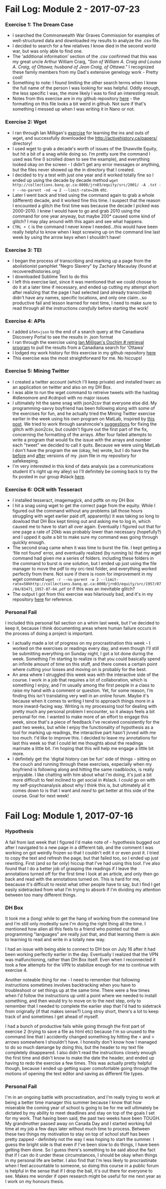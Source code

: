 # Fail Log: Module 2 - 2017-07-23 #

### Exercise 1: The Dream Case ###
* I searched the Commonwealth War Graves Commission for examples of well-structured data and downloaded my results to analyze the .csv file.
* I decided to search for a few relatives I know died in the second world war, but was only able to find one. 
* The 'additional information' section of the .csv confirmed that this was my great uncle Arthur William Craig, *"Son of William A. Craig and Louisa A. Craig, of Ottawa; husband of Jean Craig, of Ottawa."* 
I recognized these family members from my Dad's extensive genelogy work - Pretty cool!
* Something to note: I found limiting the other search terms when I knew the full name of the person I was looking for was helpful. Oddly enough, the less specific I was, the more likely I was to find an interesting result.
* Notes from this exercise are in my github repository [here](https://github.com/catherinesupplecraig/HIST3814o/blob/master/m2e1.md) - the formatting on this file looks a bit weird in github. Not sure if that's something I messed up when I was writing it in Nano or not.

### Exercise 2: Wget ###
* I ran through Ian Milligan's [exercise](https://programminghistorian.org/lessons/automated-downloading-with-wget#step-two-learning-about-the-structure-of-wget--downloading-a-specific-set-of-files) for learning the ins and outs of wget, and successfully downloaded the http://activehistory.ca/papers/ directory!
* I used wget to grab a decade's worth of issues of the Shawville Equity, but hit a bit of a snag while doing so. I’m pretty sure the command I used was fine (I scrolled down to see the example), and everything looked okay on the screen - I didn’t get any error messages or anything, but the files never showed up the in directory that I created. 
* I decided to try a test with just one year and it worked totally fine so I ended up using the decade by decade method `wget http://collections.banq.qc.ca:8008/jrn03/equity/src/2001/ -A .txt -r --no-parent -nd –w 2 --limit-rate=20k` etc. 
* Later I went back and tried using the command again to grab a whole (different) decade, and it worked fine this time. I suspect that the reason I encounted a glitch the first time was because the decade I picked was 2000-2010. I knew I would have to go and grab 2010 using the command for one year anyway, but maybe 200* caused some kind of glitch? I may play around with this again and see what happens. 
*  `CTRL + C` is the command I never knew I needed…this would have been really helpful to know when I kept screwing up on the command line last week by using the arrow keys when I shouldn’t have!

### Exercise 3: TEI ###
* I began the process of transcribing and marking up a page from the abolistionist pamphlet "Negro Slavery" by Zachary Macaulay (found at recoveredhistories.org)
* I downloaded Sublime Text to do this
* I left this exercise last, since it was mentioned that we could choose to do it at a later time if necessary, and ended up cutting my attempt short after realizing that the page I had selected (and already transcribed) didn't have any names, specific locations, and only one claim...so productive fail and lesson learned for next time, I need to make sure to read through all the instructions *carefully* before starting the work!

### Exercise 4: APIs ###
* I added `&fmt=json` to the end of a search query at the Canadiana Discovery Portal to see the results in .json format
* I ran through the exercise using [Ian Milligan's Oochim # retrieval program](https://ianmilligan.ca/api-example-sh/) to pull the results from a Canadiana search for 'Ottawa'
* I lodged my work history for this exercise in my github repository [here](https://github.com/catherinesupplecraig/HIST3814o/blob/master/dhbox-July22.md)
* This exercise was the most straightforward for me. No hiccups!

### Exercise 5: Mining Twitter ###
* I created a twitter account (which I'll keep private) and installed twarc as an application on twitter and also on my DH Box.
* I was able to run the wget command to retreive tweets with the hashtag #idlenomore and #cdnpoli with no major issues
* I ultimately hit the same snag with json2csv that everyone else did. My programming-savvy boyfriend has been following along with some of the exercises for fun, and he actually tried the Mining Twitter exercise earlier in the week using his own program on MatLab, inspired by [this post](https://blogs.mathworks.com/loren/2014/06/04/analyzing-twitter-with-matlab/). We tried to work through sarahmcole's [suggestions](https://hist3814o.slack.com/archives/C5PEMDU3V/p1500733113372538) for fixing the glitch with json2csv, but couldn't figure out the first part of the fix, concerning the formatting of the arrays. After four failed attempts to write a program that would fix the issue with the arrays and number each "tweet" we decided to call it quits. Because we were using MatLab I don't have the program the we (okay, he) wrote, but I do have the [before](https://github.com/catherinesupplecraig/HIST3814o/blob/master/search.json) and [after](https://github.com/catherinesupplecraig/HIST3814o/blob/master/search_fixed_final.JSON) versions of my .json file in my repository for safekeeping. 
* I'm very interested in this kind of data analysis (as a communications student it's right up my alley) so I'll definitely be coming back to try the fix posted in our group #slack [here](https://hist3814o.slack.com/files/dr.graham/F6DEUCQUF/twarc_json_to_csv__exercise_5).

### Exercise 6: OCR with Tesseract ###
* I installed tesseract, imagemagick, and pdftk on my DH Box
* I hit a snag using wget to get the correct page from the equity. While I figured out the command without any problems (all those hours struggling with wget earlier paid off, apparently) it was taking so long to dowload that DH Box kept timing out and asking me to log in, which caused me to have to start all over again. Eventually I figured out that for one page a rate of 20kb was probably lower than necessary (hopefully?) and I upped it quite a bit to make sure my command was going through quickly enough.
* The second snag came when it was time to burst the file. I kept getting a ‘file not found’ error, and eventually realized (by running ls) that my wget command had given me a series of folders. including these folders in the command to burst is one solution, but I ended up just using the file manager to move the pdf to my orc-test folder, and everything worked perfectly from there. Not sure if there is room for improvement in my wget command 
`wget -r --no-parent -w 2 --limit-rate=50khttp://collections.banq.qc.ca:8008/jrn03/equity/src/1957/07/04/83471_1957-07-04.pdf` or if this was an inevitable glitch?
* The output I got from this exercise was hilariously bad, and it's in my repository [here](https://github.com/catherinesupplecraig/HIST3814o/blob/master/output.txt) for reference. 

### Personal Fail ###
I included this personal fail section on a whim last week, but I've decided to keep it, because I think documenting areas where human failure occurs in the process of doing a project is important. 
* I actually made a lot of progress on my procrastination this week - I worked on the exercises or readings every day, and even though I'll still be submitting everything on Sunday night, I got a lot done during the week. Something I'm starting to realize is that you could basically spend an infinite amount of time on this stuff, and there comes a certain point where cutting your losses and moving on is probably for the best. 
* An area where I struggled this week was with the interactive side of the course. I work in a job that requires a lot of collaboration, which is something I enjoy, and I'm usually among the first people in a class to raise my hand with a comment or question. Yet, for some reason, I'm finding this isn't translating very well in an online forum. Maybe it's because when it comes to writing I tend to approach things more in a more inward-facing way. Writing is my processing tool for dealing with pretty much any personal problem I encounter, so it always feels a bit personal for me. I wanted to make more of an effort to engage this week, since that's a piece of feedback I've received consistently for the past two weeks, but while I enjoy the functionality of hypothesis as a tool for marking up readings, the interactive part hasn't jivved with me too much. I'd like to improve this. I decided to leave my annotations for last this week so that I could let me thoughts about the readings marinate a little bit. I'm hoping that this will help me engage a little bit more. 
* I definitely get the 'digital history can be fun' side of things - sitting on the couch and running through these exercises, especially when my boyfriend is following along and hitting the same roadblocks, is really enjoyable. I like chatting with him about what I'm doing, it's just a bit more difficult to feel inclined to get social in #slack. I could go on with my self-psychoanalysis about why I think this is, but ultimately all it comes down to is that I want and *need* to get better at this side of the course. Goal for next week!
# Fail Log: Module 1, 2017-07-16 #

### Hypothesis ###
A fail from last week that I figured I'd make note of - hypothesis bugged out after I navigated to a new page in a different tab, and the comment I was working on got weirdly frozen so that I couldn't edit it or even post it. I tried to copy the text and refresh the page, but that failed too, so I ended up just rewriting. First (and so far only) hiccup that I've had using this tool. I've also found that I do a better job of grasping the readings if I leave the annotations turned off for the first time I look at an article, and only then go back and read with the annotations turned on. This is hard for me, beacause it's difficult to resist what other people have to say, but I find I get easily sidetracked from what I'm trying to absorb if I'm dividing my attention between too many different things.

### DH Box ###
It took me a (long) while to get the hang of working from the command line and I'm still only modestly sure I'm doing the right thing all the time. I mentioned how alien all this feels to a friend who pointed out that programming "languages" are really just that, and that learning them is akin to learning to read and write in a totally new way.

I had an issue with being able to connect to DH box on July 16 after it had been working perfectly earlier in the day. Eventually I realized that the VPN was malfunctioning, rather than DH Box itself. Even when I reconnected it took a few attempts for the VPN to stabilize enough for me to continue with exercise 4.

Another noteable thing for me - I need to remember that following instructions sometimes involves backtracking when you have to troubleshoot or set things up at the same time. There were a few times when I'd follow the instructions up until a point where we needed to install something, and then would try to move on to the next step, only to remember that I needed to complete the earlier step that I'd had to sidetrack from originally (if that makes sense?) Long stroy short, there's a lot to keep track of and sometimes I get ahead of myself.

I had a bunch of productive fails while going through the first part of exercise 2 (trying to save a file as html etc) because I'm so unused to the command line that I accidently changed something by hitting the < and > arrows somewhere I shouldn't have. I honeslty don't know how I managed to do so much damange by doing this, but the header to my text file completely disappeared. I also didn't read the instructions closely enough the first time and didn't know to make the date the header, and ended up having to redo the exercise a few times. This was actually pretty helpful though, because I ended up getting super comofortable going through the motions of opening the text editor and saving as different file types.

### Personal Fail ###
I'm in an ongoing battle with procrastination, and I'm really trying to work at being a better time manager this summer because I know that how miserable the coming year of school is going to be for me will ultimately be dictated by my ability to meet deadlines and stay on top of the goals I set for my work. That having been said, the past two weeks have been TOUGH. My grandmother passed away on Canada Day and I started working full time at my job a few days later without much time to process. Between these two things my motivation to stay on top of school stuff has been pretty zapped - definitely not the way I was hoping to start the summer. I guess the bright side is that even if I've been slow to do things, I have been getting them done. So I guess there's something to be said about the fact that if I can do it under these circumstances, I should be okay when things in my personal life are better. I also find that I'm less likely to procrastinate when I feel accountable to someone, so doing this course in a public forum is helpful in the sense that if I drop the ball, it's out there for everyone to see. Makes me wonder if open research might be useful for me next year as I work on my honours thesis. 

